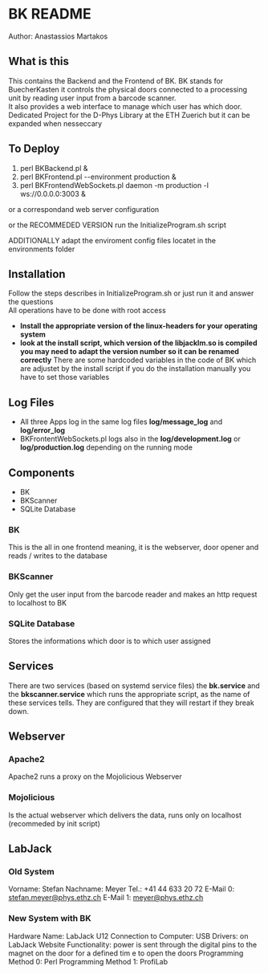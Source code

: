 # BK README

Author:
Anastassios Martakos

## What is this
This contains the Backend and the Frontend of BK. BK stands for BuecherKasten it controls the physical doors connected to a processing unit by reading user input from a barcode scanner.  
It also provides a web interface to manage which user has which door.  
Dedicated Project for the D-Phys Library at the ETH Zuerich 
but it can be expanded when nesseccary

## To Deploy
  1.  perl BKBackend.pl &
  2.  perl BKFrontend.pl --environment production &
  3.  perl BKFrontendWebSockets.pl daemon -m production -l ws://0.0.0.0:3003 &

or a correspondand web server configuration

or the RECOMMEDED VERSION run the InitializeProgram.sh script

ADDITIONALLY adapt the enviroment config files locatet in the environments folder

## Installation
Follow the steps describes in InitializeProgram.sh or just run it and answer the questions  
All operations have to be done with root access  
  -  **Install the appropriate version of the linux-headers for your operating system**
  -  **look at the install script, which version of the libjacklm.so is compiled you may need to adapt the version number so it can be renamed correctly**
There are some hardcoded variables in the code of BK which are adjustet by the install script if you do the installation manually you have to set those variables

## Log Files
  -  All three Apps log in the same log files **log/message_log** and **log/error_log**
  -  BKFrontentWebSockets.pl logs also in the **log/development.log** or **log/production.log** depending on the running mode

## Components
  -  BK
  -  BKScanner
  -  SQLite Database

### BK
This is the all in one frontend meaning, it is the webserver, door opener and reads / writes to the database

### BKScanner
Only get the user input from the barcode reader and makes an http request to localhost to BK

### SQLite Database
Stores the informations which door is to which user assigned

## Services
There are two services (based on systemd service files) the **bk.service** and the **bkscanner.service** which runs the appropriate script, as the name of these services tells. They are configured that they will restart if they break down.

## Webserver
### Apache2
Apache2 runs a proxy on the Mojolicious Webserver

### Mojolicious
Is the actual webserver which delivers the data, runs only on localhost (recommeded by init script)

## LabJack
### Old System
Vorname: Stefan
Nachname: Meyer
Tel.: +41 44 633 20 72
E-Mail 0: stefan.meyer@phys.ethz.ch
E-Mail 1: meyer@phys.ethz.ch

### New System with BK
Hardware Name: LabJack U12
Connection to Computer: USB
Drivers: on LabJack Website
Functionality: power is sent through the digital pins to the magnet on the door for a defined tim e to open the doors
Programming Method 0: Perl
Programming Method 1: ProfiLab
